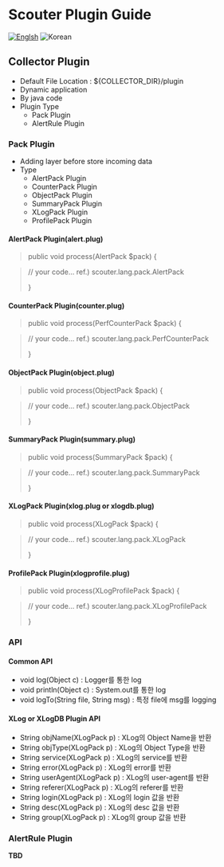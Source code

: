 # Scouter Plugin Guide
[![Englsh](https://img.shields.io/badge/language-English-orange.svg)](Server-Plugin-Scripting.md) ![Korean](https://img.shields.io/badge/language-Korean-blue.svg)

## Collector Plugin
 - Default File Location : ${COLLECTOR_DIR}/plugin
 - Dynamic application
 - By java code
 - Plugin Type
   - Pack Plugin
   - AlertRule Plugin
   
### Pack Plugin
  - Adding layer before store incoming data
  - Type
    - AlertPack Plugin
    - CounterPack Plugin
    - ObjectPack Plugin
    - SummaryPack Plugin
    - XLogPack Plugin
    - ProfilePack Plugin
  
#### AlertPack Plugin(alert.plug)

> public void process(AlertPack $pack)
> {

>  // your code...
>  ref.) scouter.lang.pack.AlertPack
>  
> }

#### CounterPack Plugin(counter.plug)

> public void process(PerfCounterPack $pack)
> {

>  // your code...
>  ref.) scouter.lang.pack.PerfCounterPack
>  
> }

#### ObjectPack Plugin(object.plug)

> public void process(ObjectPack $pack)
> {

>  // your code...
>  ref.) scouter.lang.pack.ObjectPack
>  
> }  
  
#### SummaryPack Plugin(summary.plug)

> public void process(SummaryPack $pack)
> {

>  // your code...
>  ref.) scouter.lang.pack.SummaryPack
>  
> }  
  
#### XLogPack Plugin(xlog.plug or xlogdb.plug)

> public void process(XLogPack $pack)
> {

>  // your code...
>  ref.) scouter.lang.pack.XLogPack
>  
> }
  
#### ProfilePack Plugin(xlogprofile.plug)

> public void process(XLogProfilePack $pack)
> {

>  // your code...
>  ref.) scouter.lang.pack.XLogProfilePack
>  
> }
  
  
### API

#### Common API
 - void log(Object c) : Logger를 통한 log
 - void println(Object c) : System.out를 통한 log
 - void logTo(String file, String msg) : 특정 file에 msg를 logging
 
#### XLog or XLogDB Plugin API
 - String objName(XLogPack p) : XLog의 Object Name을 반환
 - String objType(XLogPack p) : XLog의 Object Type을 반환
 - String service(XLogPack p) : XLog의 service를 반환
 - String error(XLogPack p) : XLog의 error를 반환
 - String userAgent(XLogPack p) : XLog의 user-agent를 반환
 - String referer(XLogPack p) : XLog의 referer를 반환
 - String login(XLogPack p) : XLog의 login 값을 반환
 - String desc(XLogPack p) : XLog의 desc 값을 반환
 - String group(XLogPack p) : XLog의 group 값을 반환
 
### AlertRule Plugin
  **TBD**
  
